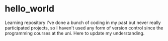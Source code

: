 # hello_world
Learning repository
I've done a bunch of coding in my past but never really participated projects, so I haven't used any form of version control since the programming courses at the uni. Here to update my understanding.
